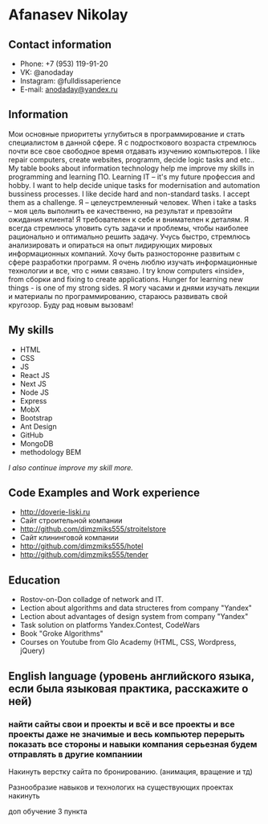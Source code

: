 # Afanasev Nikolay
## Contact information
* Phone: +7 (953) 119-91-20
* VK: @anodaday
* Instagram: @fulldissaperience
* E-mail: anodaday@yandex.ru
## Information

Мои основные приоритеты углубиться в программирование и стать специалистом в данной сфере. Я с подросткового возраста стремлюсь почти все свое свободное время отдавать изучению компьютеров. I like repair computers, create websites, programm, decide logic tasks and etc.. My table books about information technology help me improve my skills in programming and learning ПО. Learning IT – it's my future профессия and hobby. I want to help decide unique tasks for modernisation and automation bussiness processes. I like decide hard and non-standard tasks. I accept them as a challenge. Я – целеустремленный человек. When i take a tasks – моя цель выполнить ее качественно, на результат и превзойти ожидания клиента! Я требователен к себе и внимателен к деталям. Я всегда стремлюсь уловить суть задачи и проблемы, чтобы наиболее рационально и оптимально решить задачу. Учусь быстро, стремлюсь анализировать и опираться на опыт лидирующих мировых информационных компаний. Хочу быть разносторонне развитым с сфере разработки программ. Я очень люблю изучать информационные технологии и все, что с ними связано. I try know computers «inside», from сборки and fixing to create applications. Hunger for learning new things - is one of my strong sides. Я могу часами и днями изучать лекции и материалы по программированию, стараюсь развивать свой кругозор. Буду рад новым вызовам!

## My skills

* HTML
* CSS
*	JS
*	React JS
*	Next JS
*	Node JS
*	Express
*	MobX
*	Bootstrap
*	Ant Design 
*	GitHub
*	MongoDB
*	methodology BEM 

_I also continue improve my skill more._

## Code Examples and Work experience

* http://doverie-liski.ru
* Сайт строительной компании
* http://github.com/dimzmiks555/stroitelstore
* Сайт клининговой компании 
* http://github.com/dimzmiks555/hotel
* http://github.com/dimzmiks555/tender

## Education

* Rostov-on-Don colladge of network and IT.
*	Lection about algorithms and data structeres from company "Yandex"
*	Lection about advantages of design system from company "Yandex"
*	Task solution on platforms Yandex.Contest,  CodeWars
*	Book "Groke Algorithms"
*	Courses on Youtube from Glo Academy (HTML, CSS, Wordpress, jQuery)


## English language (уровень английского языка, если была языковая практика, расскажите о ней)

### найти сайты свои и проекты и всё и все проекты и все проекты даже не значимые и весь компьютер перерыть показать все стороны и навыки компания серьезная будем отправлять в другие компаниии

Накинуть верстку сайта по бронированию. (анимация, вращение и тд)
 
 Разнообразие навыков и технологих на существующих проектах накинуть
 
доп обучение 3 пункта
